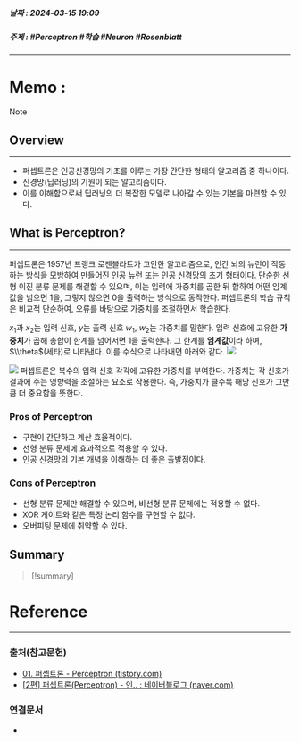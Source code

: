 ##### 날짜 : 2024-03-15 19:09
##### 주제 : #Perceptron #학습 #Neuron #Rosenblatt
---
# Memo :
>[!note]

## Overview
---
- 퍼셉트론은 인공신경망의 기초를 이루는 가장 간단한 형태의 알고리즘 중 하나이다. 
- 신경망(딥러닝)의 기원이 되는 알고리즘이다.
- 이를 이해함으로써 딥러닝의 더 복잡한 모델로 나아갈 수 있는 기본을 마련할 수 있다.

## What is Perceptron?
---
퍼셉트론은 1957년 프랭크 로젠블라트가 고안한 알고리즘으로, 인간 뇌의 뉴런이 작동하는 방식을 모방하여 만들어진 인공 뉴런 또는 인공 신경망의 초기 형태이다. 단순한 선형 이진 분류 문제를 해결할 수 있으며, 이는 입력에 가중치를 곱한 뒤 합하여 어떤 임계값을 넘으면 1을, 그렇지 않으면 0을 출력하는 방식으로 동작한다. 퍼셉트론의 학습 규칙은 비교적 단순하여, 오류를 바탕으로 가중치를 조절하면서 학습한다.

$x_{1}$과 $x_{2}$는 입력 신호, $y$는 출력 신호 $w_{1}$, $w_{2}$는 가중치를 말한다. 입력 신호에 고유한 **가중치**가 곱해 총합이 한계를 넘어서면 1을 출력한다. 그 한계를 **임계값**이라 하며, $\\theta$(세타)로 나타낸다. 이를 수식으로 나타내면 아래와 같다.
![](https://i.imgur.com/oHqoocz.png)

![](https://i.imgur.com/Gv5BSIW.png)
퍼셉트론은 복수의 입력 신호 각각에 고유한 가중치를 부여한다. 가중치는 각 신호가 결과에 주는 영향력을 조절하는 요소로 작용한다. 즉, 가중치가 클수록 해당 신호가 그만큼 더 중요함을 뜻한다.

### Pros of Perceptron
- 구현이 간단하고 계산 효율적이다.
- 선형 분류 문제에 효과적으로 적용할 수 있다.
- 인공 신경망의 기본 개념을 이해하는 데 좋은 출발점이다.

### Cons of Perceptron
- 선형 분류 문제만 해결할 수 있으며, 비선형 분류 문제에는 적용할 수 없다.
- XOR 게이트와 같은 특정 논리 함수를 구현할 수 없다.
- 오버피팅 문제에 취약할 수 있다.

## Summary
>[!summary]

# Reference
---
### 출처(참고문헌)
- [01. 퍼셉트론 - Perceptron (tistory.com)](https://excelsior-cjh.tistory.com/169)
- [[2편] 퍼셉트론(Perceptron) - 인.. : 네이버블로그 (naver.com)](https://blog.naver.com/samsjang/220948258166)
### 연결문서
- 